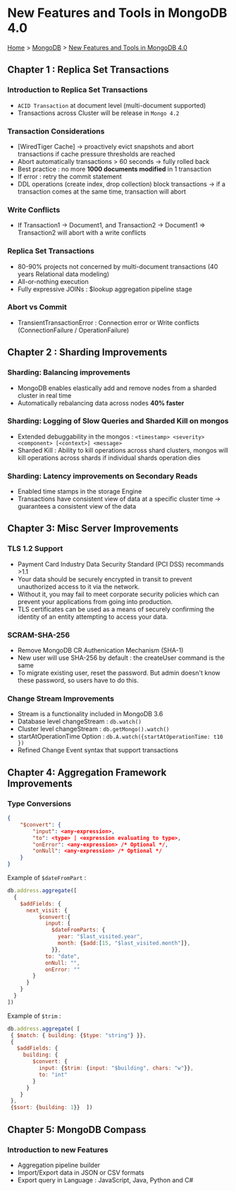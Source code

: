 # New Features and Tools in MongoDB 4.0

[Home](../README.md) > [MongoDB](./readme.md) > [New Features and Tools in MongoDB 4.0](./new-in-4.0.md)

## Chapter 1 : Replica Set Transactions

### Introduction to Replica Set Transactions

- `ACID Transaction` at document level (multi-document supported)
- Transactions across Cluster will be release in `Mongo 4.2`

### Transaction Considerations

- [WiredTiger Cache] -> proactively evict snapshots and abort transactions if cache pressure thresholds are reached
- Abort automatically transactions > 60 seconds -> fully rolled back
- Best practice : no more **1000 documents modified** in 1 transaction
- If error : retry the commit statement
- DDL operations (create index, drop collection) block transactions -> if a transaction comes at the same time, transaction will abort

### Write Conflicts

- If Transaction1 -> Document1, and Transaction2 -> Document1 => Transaction2 will abort with a write conflicts

### Replica Set Transactions

- 80-90% projects not concerned by multi-document transactions (40 years Relational data modeling)
- All-or-nothing execution
- Fully expressive JOINs : $lookup aggregation pipeline stage

### Abort vs Commit

- TransientTransactionError : Connection error or Write conflicts (ConnectionFailure / OperationFailure)

## Chapter 2 : Sharding Improvements

### Sharding: Balancing improvements

- MongoDB enables elastically add and remove nodes from a sharded cluster in real time
- Automatically rebalancing data across nodes **40% faster**

### Sharding: Logging of Slow Queries and Sharded Kill on mongos

- Extended debuggability in the mongos : `<timestamp> <severity> <component> [<context>] <message>`
- Sharded Kill : Ability to kill operations across shard clusters, mongos will kill operations across shards if individual shards operation dies

### Sharding: Latency improvements on Secondary Reads

- Enabled time stamps in the storage Engine
- Transactions have consistent view of data at a specific cluster time -> guarantees a consistent view of the data

## Chapter 3: Misc Server Improvements

### TLS 1.2 Support

- Payment Card Industry Data Security Standard (PCI DSS) recommands >1.1
- Your data should be securely encrypted in transit to prevent unauthorized access to it via the network.
- Without it, you may fail to meet corporate security policies which can prevent your applications from going into production.
- TLS certificates can be used as a means of securely confirming the identity of an entity attempting to access your data.

### SCRAM-SHA-256

- Remove MongoDB CR Authenication Mechanism (SHA-1)
- New user will use SHA-256 by default : the createUser command is the same
- To migrate existing user, reset the password. But admin doesn't know these password, so users have to do this.

### Change Stream Improvements

- Stream is a functionality included in MongoDB 3.6
- Database level changeStream : `db.watch()`
- Cluster level changeStream : `db.getMongo().watch()`
- startAtOperationTime Option : `db.A.watch({startAtOperationTime: t10 })`
- Refined Change Event syntax that support transactions

## Chapter 4: Aggregation Framework Improvements

### Type Conversions

```json
{
    "$convert": {
        "input": <any-expression>,
        "to": <type> | <expression evaluating to type>,
        "onError": <any-expression> /* Optional */,
        "onNull": <any-expression> /* Optional */
    }
}
```

Example of `$dateFromPart` :

```js
db.address.aggregate([
  {
    $addFields: {
      next_visit: {
          $convert:{
            input: {
              $dateFromParts: {
                year: "$last_visited.year",
                month: {$add:[15, "$last_visited.month"]},
              }},
            to: "date",
            onNull: "",
            onError: ""
        }
      }
    }
  }
])
```

Example of `$trim` :

```js
db.address.aggregate( [
 { $match: { building: {$type: "string"} }},
 {
   $addFields: {
     building: {
        $convert: {
          input: {$trim: {input: "$building", chars: "w"}},
          to: "int"
        }
      }
    }
 },
 {$sort: {building: 1}}  ])
```

## Chapter 5: MongoDB Compass

### Introduction to new Features

- Aggregation pipeline builder
- Import/Export data in JSON or CSV formats
- Export query in Language : JavaScript, Java, Python and C#
